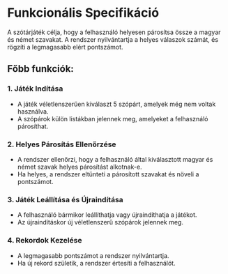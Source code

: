 
# Funkcionális Specifikáció

A szótárjáték célja, hogy a felhasználó helyesen párosítsa össze a magyar és német szavakat. A rendszer nyilvántartja a helyes válaszok számát, és rögzíti a legmagasabb elért pontszámot.

## Főbb funkciók:

### 1. Játék Indítása
- A játék véletlenszerűen kiválaszt 5 szópárt, amelyek még nem voltak használva.
- A szópárok külön listákban jelennek meg, amelyeket a felhasználó párosíthat.

### 2. Helyes Párosítás Ellenőrzése
- A rendszer ellenőrzi, hogy a felhasználó által kiválasztott magyar és német szavak helyes párosítást alkotnak-e.
- Ha helyes, a rendszer eltünteti a párosított szavakat és növeli a pontszámot.

### 3. Játék Leállítása és Újraindítása
- A felhasználó bármikor leállíthatja vagy újraindíthatja a játékot.
- Az újraindításkor új véletlenszerű szópárok jelennek meg.

### 4. Rekordok Kezelése
- A legmagasabb pontszámot a rendszer nyilvántartja.
- Ha új rekord születik, a rendszer értesíti a felhasználót.
